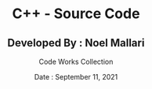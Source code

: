 <center><h1>C++ - Source Code</h1></center>
<center><h2>Developed By : Noel Mallari</h2></center>
<center><p>Code Works Collection</p></center>
<center><p>Date : September 11, 2021</p></center>


